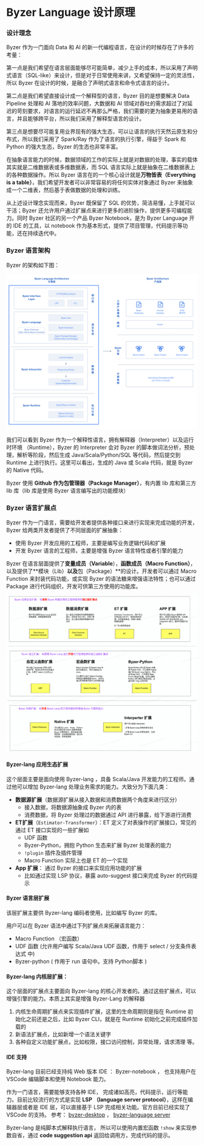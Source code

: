 # Byzer Language 设计原理

### 设计理念

Byzer 作为一门面向 Data 和 AI 的新一代编程语言，在设计的时候存在了许多的考量：

第一点是我们希望在语言层面能够尽可能简单，减少上手的成本，所以采用了声明式语言（SQL-like）来设计，但是对于日常使用来讲，又希望保持一定的灵活性，所以 Byzer 在设计的时候，是融合了声明式语言和命令式语言的设计。

第二点是我们希望直接设计成一个解释型的语言，Byzer 目的是想要解决 Data Pipeline 处理和 AI 落地的效率问题，大数据和 AI 领域对吞吐的需求超过了对延迟的苛刻要求，对语言的运行延迟不再那么严格，我们需要的更为抽象更易用的语言，并且能够跨平台，所以我们采用了解释型语言的设计。

第三点是想要尽可能复用业界现有的强大生态，可以让语言的执行天然云原生和分布式，所以我们采用了 Spark/Ray 作为了语言的执行引擎，得益于 Spark 和 Python 的强大生态，Byzer 的生态也非常丰富。

在抽象语言能力的时候，数据领域的工作的实际上就是对数据的处理，事实的载体其实就是二维数据表或多维数据表，而 SQL 语言实际上就是抽象在二维数据表上的各种数据操作。所以 Byzer 语言在的一个核心设计就是**万物皆表（Everything is a table）**，我们希望开发者可以非常容易的将任何实体对象通过 Byzer 来抽象成一个二维表，然后基于表做数据的处理和训练。


从上述设计理念实现而来，Byzer 既保留了 SQL 的优势，简洁易懂，上手就可以干活；Byzer 还允许用户通过扩展点来进行更多的进阶操作，提供更多可编程能力。同时 Byzer 社区的另一个产品 Byzer Notebook，是为 Byzer Language 开的 IDE 的工具，以 notebook 作为基本形式，提供了项目管理，代码提示等功能，还在持续迭代中。


### Byzer 语言架构

Byzer 的架构如下图：

![byzer-lang-arch](images/byzer-arch.png)

我们可以看到 Byzer 作为一个解释性语言，拥有解释器（Interpreter）以及运行时环境 （Runtime），Byzer 的 Interpreter 会对 Byzer 的脚本做词法分析，预处理，解析等阶段，然后生成 Java/Scala/Python/SQL 等代码，然后提交到 Runtime 上进行执行。这里可以看出，生成的 Java 或 Scala 代码，就是 Byzer 的 Native 代码。

Byzer 使用 **Github 作为包管理器（Package Manager）**，有内置 lib 库和第三方 lib 库（lib 库是使用 Byzer 语言编写出的功能模块）

### Byzer 语言扩展点

Byzer 作为一门语言，需要给开发者提供各种接口来进行实现来完成功能的开发，Byzer 给两类开发者提供了不同层面的扩展抽象：
- 使用 Byzer 开发应用的工程师，主要是编写业务逻辑代码和扩展
- 开发 Byzer 语言的工程师，主要是增强 Byzer 语言特性或者引擎的能力


Byzer 在语言层面提供了**变量成员（Variable**），**函数成员（Macro Function）**，以及提供了**模块（Lib）**以及**包（Package）**的设计。开发者可以通过 Macro Function 来封装代码功能，或实现 Byzer 的语法糖来增强语法特性；也可以通过 Package 进行代码组织，开发可供第三方使用的功能库。

![extension](images/extension.jpg)



#### Byzer-lang 应用生态扩展

这个层面主要是面向使用 Byzer-lang ，具备 Scala/Java 开发能力的工程师。通过他可以增加 Byzer-lang 处理业务需求的能力。大致分为下面几类：

- **数据源扩展**（数据源扩展从接入数据和消费数据两个角度来进行区分）
  - 接入数据，将数据源抽象成 Byzer 内的表
  - 消费数据，将 Byzer 处理过的数据通过 API 进行暴露，给下游进行消费
- **ET扩展**（`Estimator-Transformer`）：ET 定义了对表操作的扩展接口，常见的通过 ET 接口实现的一些扩展如
  - UDF 函数
  - Byzer-Python，拥抱 Python 生态来扩展 Byzer 处理表的能力
  - `!plugin` 插件及插件管理
  - Macro Function 实际上也是 ET 的一个实现
- **App 扩展**： 通过 Byzer 的接口来实现应用功能的扩展
  - 比如通过实现 LSP 协议，暴露 auto-suggest 接口来完成 Byzer 的代码提示

#### Byzer 语言层扩展

该层扩展主要供 Byzer-lang 编码者使用，比如编写 Byzer 的库。

用户可以在 Byzer 语法中通过下列扩展点来拓展语言能力：
- Macro Function （宏函数）
- UDF 函数  (允许用户编写 Scala/Java UDF 函数，作用于 select / 分支条件表达式 中)
- Byzer-python ( 作用于 run 语句中。支持 Python脚本 )

#### Byzer-lang 内核层扩展：

这个层面的扩展点主要面向 Byzer-lang 的核心开发者的。通过这些扩展点，可以增强引擎的能力。本质上其实是增强 Byzer-Lang 的解释器

1. 内核生命周期扩展点来实现插件扩展，这里的生命周期则是指在 Runtime 初始化之前还是之后，比如 Byzer CLI，就是在 Runtime 初始化之前完成插件加载的
2. 新语法扩展点，比如新增一个语法关键字
3. 各种自定义功能扩展点，比如权限，接口访问控制，异常处理，请求清理 等。

#### IDE 支持  

Byzer-lang 目前已经支持纯 Web 版本 IDE ： Byzer-notebook ， 也支持用户在 VSCode 编辑脚本和使用 Notebook 能力。

作为一门语言，需要能够支持各种 IDE， 完成诸如高亮，代码提示，运行等能力。目前比较流行的方式是实现 **LSP （language server protocol）**，这样在编辑器层或者是 IDE 层，可以直接基于 LSP 完成相关功能。官方目前已经实现了 VSCode 的支持。 参考： [byzer-desktop](https://github.com/byzer-org/byzer-desktop) ， [byzer-language server](https://github.com/byzer-org/byzer-extension/tree/master/mlsql-language-server)

Byzer-lang 是纯脚本式解释执行语言， 所以可以使用内置宏函数 `!show` 来实现参数自省，通过 **code suggestion api** 返回给调用方，完成代码的提示。
